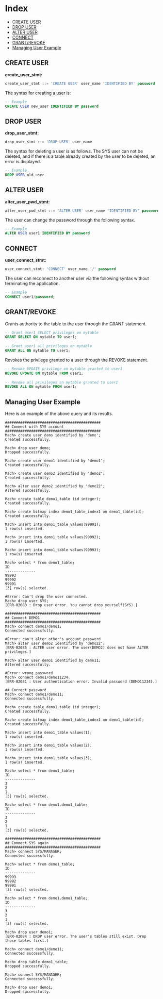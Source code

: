 
# Index

* [CREATE USER](#create-user)
* [DROP USER](#drop-user)
* [ALTER USER](#alter-user)
* [CONNECT](#connect)
* [GRANT/REVOKE](#grantrevoke)
* [Managing User Example](#managing-user-example)

## CREATE USER

**create_user_stmt:**

```sql
create_user_stmt ::= 'CREATE USER' user_name 'IDENTIFIED BY' password
```

The syntax for creating a user is:

```sql
-- Example
CREATE USER new_user IDENTIFIED BY password
```

## DROP USER

**drop_user_stmt:**

```sql
drop_user_stmt ::= 'DROP USER' user_name
```

The syntax for deleting a user is as follows. The SYS user can not be deleted, and if there is a table already created by the user to be deleted, an error is displayed.

```sql
-- Example
DROP USER old_user
```

## ALTER USER

**alter_user_pwd_stmt:**

```sql
alter_user_pwd_stmt ::= 'ALTER USER' user_name 'IDENTIFIED BY' password
```

The user can change the password through the following syntax.

```sql
-- Example
ALTER USER user1 IDENTIFIED BY password
```

## CONNECT

**user_connect_stmt:**

```sql
user_connect_stmt: 'CONNECT' user_name '/' password
```

The user can reconnect to another user via the following syntax without terminating the application.

```sql
-- Example
CONNECT user1/password;
```

## GRANT/REVOKE

Grants authority to the table to the user through the GRANT statement.

```sql
-- Grant user1 SELECT privileges on mytable
GRANT SELECT ON mytable TO user1;
 
-- Grant user1 all privileges on mytable
GRANT ALL ON mytable TO user1;
```

Revokes the privilege granted to a user through the REVOKE statement.

```sql
-- Revoke UPDATE privilege on mytable granted to user1
REVOKE UPDATE ON mytable FROM user1;
 
-- Revoke all privileges on mytable granted to user1
REVOKE ALL ON mytable FROM user1;
```

## Managing User Example

Here is an example of the above query and its results.

```
############################################
## Connect with SYS account
############################################
Mach> create user demo identified by 'demo';
Created successfully.
 
Mach> drop user demo;
Dropped successfully.
 
Mach> create user demo1 identified by 'demo1';
Created successfully.
 
Mach> create user demo2 identified by 'demo2';
Created successfully.
 
Mach> alter user demo2 identified by 'demo22';
Altered successfully.
 
Mach> create table demo1_table (id integer);
Created successfully.
 
Mach> create bitmap index demo1_table_index1 on demo1_table(id);
Created successfully.
 
Mach> insert into demo1_table values(99991);
1 row(s) inserted.
 
Mach> insert into demo1_table values(99992);
1 row(s) inserted.
 
Mach> insert into demo1_table values(99993);
1 row(s) inserted.
 
Mach> select * from demo1_table;
ID
--------------
99993
99992
99991
[3] row(s) selected.
 
#Error: Can't drop the user connected.
Mach> drop user SYS;
[ERR-02083 : Drop user error. You cannot drop yourself(SYS).]
 
############################################
## Connect DEMO1
############################################
Mach> connect demo1/demo1;
Connected successfully.
 
#Error: can't alter other's account password
Mach> alter user demo2 identified by 'demo22';
[ERR-02085 : ALTER user error. The user(DEMO2) does not have ALTER privileges.]
 
Mach> alter user demo1 identified by demo11;
Altered successfully.
 
#Error: wrong password
Mach> connect demo1/demo11234;
[ERR-02081 : User authentication error. Invalid password (DEMO11234).]
 
## Correct password
Mach> connect demo1/demo11;
Connected successfully.
 
Mach> create table demo1_table (id integer);
Created successfully.
 
Mach> create bitmap index demo1_table_index1 on demo1_table(id);
Created successfully.
 
Mach> insert into demo1_table values(1);
1 row(s) inserted.
 
Mach> insert into demo1_table values(2);
1 row(s) inserted.
 
Mach> insert into demo1_table values(3);
1 row(s) inserted.
 
Mach> select * from demo1_table;
ID
--------------
3
2
1
[3] row(s) selected.
 
Mach> select * from demo1.demo1_table;
ID
--------------
3
2
1
[3] row(s) selected.
 
############################################
## Connect SYS again
############################################
Mach> connect SYS/MANAGER;
Connected successfully.
 
Mach> select * from demo1_table;
ID
--------------
99993
99992
99991
[3] row(s) selected.
 
Mach> select * from demo1.demo1_table;
ID
--------------
3
2
1
[3] row(s) selected.
 
Mach> drop user demo1;
[ERR-02084 : DROP user error. The user's tables still exist. Drop those tables first.]
 
Mach> connect demo1/demo11;
Connected successfully.
 
Mach> drop table demo1_table;
Dropped successfully.
 
Mach> connect SYS/MANAGER;
Connected successfully.
 
Mach> drop user demo1;
Dropped successfully.
```
